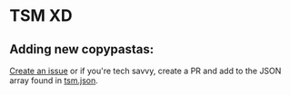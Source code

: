 # TSM XD

## Adding new copypastas:

[Create an issue](https://github.com/AntiTcb/tsmlol/issues/new?assignees=AntiTcb&labels=&template=new-copypasta.md&title=%5BNew+Copypasta%5D) or if you're tech savvy, create a PR and add to the JSON array found in [tsm.json](https://github.com/AntiTcb/tsmlol/blob/main/src/tsm.json).
